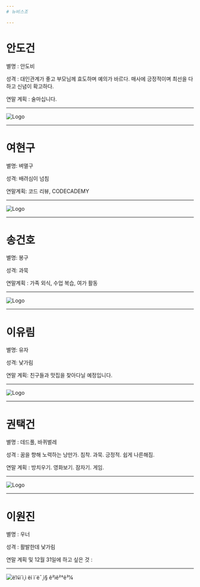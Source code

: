```yaml
---
# 뉴비스조 

---
```

# 안도건

별명 : 안도비

성격 : 대인관계가 좋고 부모님께 효도하며 예의가 바르다. 매사에 긍정적이며 최선을 다하고 신념이 확고하다.

연말 계획 : 술마십니다.

---
![Logo](http://image.jjang0u.service.concdn.com/data3/chalkadak/160/201811/08/154166550823483.jpg)

---
# 여현구

별명: 벼멸구

성격: 배려심이 넘침

연말계획: 코드 리뷰, CODECADEMY

---
![Logo](http://image.chosun.com/sitedata/image/201611/03/2016110301251_0.jpg)





---
# 송건호 

별명: 봉구

성격: 과묵

연말계획 : 가족 외식, 수업 복습, 여가 활동

---
![Logo](https://cdn.pixabay.com/photo/2017/09/25/13/12/dog-2785074_960_720.jpg)

---
# 이유림 

별명: 유자

성격: 낯가림

연말 계획: 친구들과 맛집을 찾아다닐 예정입니다.


---
![Logo](https://t1.daumcdn.net/cfile/tistory/2334943F52772A281D)

---

# 권택건

별명 : 데드풀, 바퀴벌레

성격 : 꿈을 향해 노력하는 낭만가. 침착. 과묵. 긍정적. 쉽게 나른해짐.

연말 계획 : 방치우기. 영화보기. 잠자기. 게임.

---
![Logo](https://img.sbs.co.kr/newsnet/etv/upload/2016/02/19/30000521287_1280.jpg)

---
# 이원진

별명 : 우너

성격 : 활발한데 낯가림

연말 계획 및 12월 31일에 하고 싶은 것 : 


---
![ë¼ì´ì¸ì ëí ì´ë¯¸ì§ ê²ìê²°ê³¼](https://t1.daumcdn.net/cfile/tistory/2761AA4558A05CBE2A)



